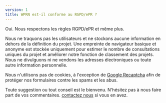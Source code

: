 ```yaml
---
version: 1
title: WPRN est-il conforme au RGPD/ePR ?
---
```


Oui. Nous respectons les règles RGPD/ePR et même plus.

Nous ne traquons pas les utilisateurs et ne stockons aucune information en dehors de la définition du projet. Une empreinte de navigateur basique et anonyme est stockée uniquement pour estimer le nombre de consultations uniques du projet et améliorer notre fonction de classement des projets. Nous ne divulguons ni ne vendons les adresses électroniques ou toute autre information personnelle.

Nous n'utilisons pas de cookies, à l'exception de [Google Recaptcha](https://en.wikipedia.org/wiki/ReCAPTCHA) afin de protéger nos formulaires contre les spams et les abus.

Toute suggestion ou tout conseil est le bienvenu. N'hésitez pas à nous faire part de vos commentaires. <a style="text-decoration: underline;">contactez nous</a> si vous en avez.
